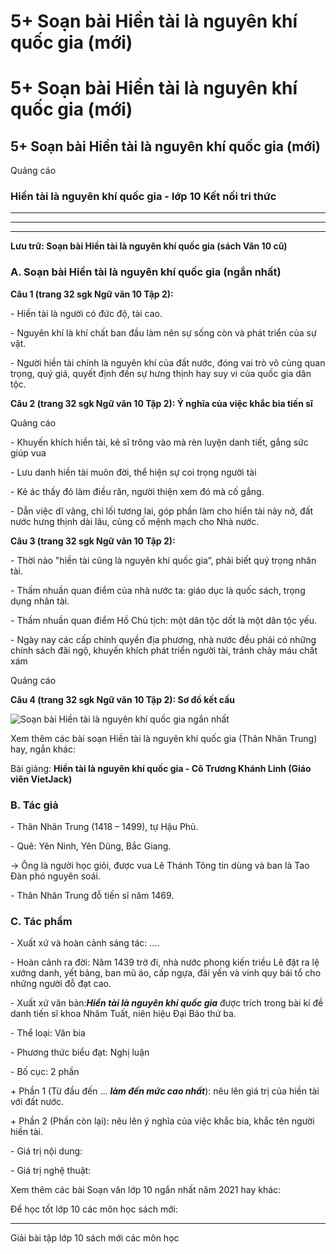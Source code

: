 # 5+ Soạn bài Hiền tài là nguyên khí quốc gia (mới)

# 5+ Soạn bài Hiền tài là nguyên khí quốc gia (mới)

## 5+ Soạn bài Hiền tài là nguyên khí quốc gia (mới)

Quảng cáo

### Hiền tài là nguyên khí quốc gia - lớp 10 Kết nối tri thức

* * *

* * *

* * *

**Lưu trữ: Soạn bài Hiền tài là nguyên khí quốc gia (sách Văn 10 cũ)**

### **A. Soạn bài Hiền tài là nguyên khí quốc gia (ngắn nhất)**

**Câu 1 (trang 32 sgk Ngữ văn 10 Tập 2):**

\- Hiền tài là người có đức độ, tài cao. 

\- Nguyên khí là khí chất ban đầu làm nên sự sống còn và phát triển của sự vật. 

\- Người hiền tài chính là nguyên khí của đất nước, đóng vai trò vô cùng quan trọng, quý giá, quyết định đến sự hưng thịnh hay suy vi của quốc gia dân tộc. 

**Câu 2 (trang 32 sgk Ngữ văn 10 Tập 2): Ý nghĩa của việc khắc bia tiến sĩ**

Quảng cáo

\- Khuyến khích hiền tài, kẻ sĩ trông vào mà rèn luyện danh tiết, gắng sức giúp vua 

\- Lưu danh hiền tài muôn đời, thể hiện sự coi trọng người tài 

\- Kẻ ác thấy đó làm điều răn, người thiện xem đó mà cố gắng. 

\- Dẫn việc dĩ vãng, chỉ lối tương lai, góp phần làm cho hiển tài nảy nở, đất nước hưng thịnh dài lâu, củng cố mệnh mạch cho Nhà nước. 

**Câu 3 (trang 32 sgk Ngữ văn 10 Tập 2):**

\- Thời nào "hiền tài cũng là nguyên khí quốc gia”, phải biết quý trọng nhân tài. 

\- Thấm nhuần quan điểm của nhà nước ta: giáo dục là quốc sách, trọng dụng nhân tài. 

\- Thấm nhuần quan điểm Hồ Chủ tịch: một dân tộc dốt là một dân tộc yếu. 

\- Ngày nay các cấp chính quyền địa phương, nhà nước đều phải có những chính sách đãi ngộ, khuyến khích phát triển người tài, tránh chảy máu chất xám 

Quảng cáo

**Câu 4 (trang 32 sgk Ngữ văn 10 Tập 2): Sơ đồ kết cấu**

![Soạn bài Hiền tài là nguyên khí quốc gia ngắn nhất](https://vietjack.com/soan-bai-lop-10/images/hien-tai-la-nguyen-khi-quoc-gia.PNG)

Xem thêm các bài soạn Hiền tài là nguyên khí quốc gia (Thân Nhân Trung) hay, ngắn khác:

Bài giảng: **Hiền tài là nguyên khí quốc gia - Cô Trương Khánh Linh (Giáo viên VietJack)**

### **B. Tác giả**

\- Thân Nhân Trung (1418 – 1499), tự Hậu Phủ.

\- Quê: Yên Ninh, Yên Dũng, Bắc Giang.

→ Ông là người học giỏi, được vua Lê Thánh Tông tin dùng và ban là Tao Đàn phó nguyên soái.

\- Thân Nhân Trung đỗ tiến sĩ năm 1469. 

### **C. Tác phẩm**

\- Xuất xứ và hoàn cảnh sáng tác: …. 

\- Hoàn cảnh ra đời: Năm 1439 trở đi, nhà nước phong kiến triều Lê đặt ra lệ xướng danh, yết bảng, ban mũ áo, cấp ngựa, đãi yến và vinh quy bái tổ cho những người đỗ đạt cao.

\- Xuất xứ văn bản:_**Hiền tài là nguyên khí quốc gia**_ được trích trong bài kí đề danh tiến sĩ khoa Nhâm Tuất, niên hiệu Đại Bảo thứ ba.

\- Thể loại: Văn bia

\- Phương thức biểu đạt: Nghị luận

\- Bố cục: 2 phần

\+ Phần 1 (Từ đầu đến … **_làm đến mức cao nhất_**): nêu lên giá trị của hiền tài với đất nước.

\+ Phần 2 (Phần còn lại): nêu lên ý nghĩa của việc khắc bia, khắc tên người hiền tài.

\- Giá trị nội dung:

\- Giá trị nghệ thuật:

Xem thêm các bài Soạn văn lớp 10 ngắn nhất năm 2021 hay khác:

Để học tốt lớp 10 các môn học sách mới:

* * *

Giải bài tập lớp 10 sách mới các môn học
